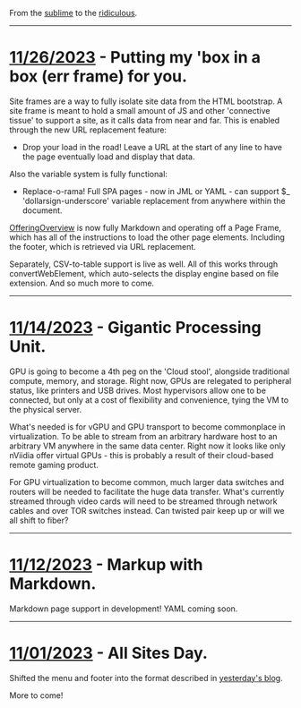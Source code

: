 From the [sublime](https://www.youtube.com/watch?v=CNUTlKqSO-I) to the [ridiculous](https://www.youtube.com/watch?v=zy9FkAXMBfk).

--------------------------------------------------------------------

# [11/26/2023](#11262023) - Putting my 'box in a box (err frame) for you.

Site frames are a way to fully isolate site data from the HTML bootstrap. A site frame is meant to hold a small amount of JS and other 'connective tissue' to support a site, as it calls data from near and far. This is enabled through the new URL replacement feature: 

- Drop your load in the road! Leave a URL at the start of any line to have the page eventually load and display that data.

Also the variable system is fully functional:

- Replace-o-rama! Full SPA pages - now in JML or YAML - can support $_ 'dollarsign-underscore' variable replacement from anywhere within the document.

[OfferingOverview](https://www.OfferingOverview.com) is now fully Markdown and operating off a Page Frame, which has all of the instructions to load the other page elements. Including the footer, which is retrieved via URL replacement.

Separately, CSV-to-table support is live as well. All of this works through convertWebElement, which auto-selects the display engine based on file extension. And so much more to come. 

--------------------------------------------------------------------

# [11/14/2023](#11142023) - Gigantic Processing Unit.

GPU is going to become a 4th peg on the 'Cloud stool', alongside traditional compute, memory, and storage. Right now, GPUs are relegated to peripheral status, like printers and USB drives. Most hypervisors allow one to be connected, but only at a cost of flexibility and convenience, tying the VM to the physical server. 

What's needed is for vGPU and GPU transport to become commonplace in virtualization. To be able to stream from an arbitrary hardware host to an arbitrary VM anywhere in the same data center. Right now it looks like only nViidia offer virtual GPUs - this is probably a result of their cloud-based remote gaming product. 

For GPU virtualization to become common, much larger data switches and routers will be needed to facilitate the huge data transfer. What's currently streamed through video cards will need to be streamed through network cables and over TOR switches instead. Can twisted pair keep up or will we all shift to fiber? 

--------------------------------------------------------------------

# [11/12/2023](#11122023) - Markup with Markdown.

Markdown page support in development! YAML coming soon. 

--------------------------------------------------------------------

# [11/01/2023](#11012023) - All Sites Day.

Shifted the menu and footer into the format described in [yesterday's blog](https://www.Gilgamech.com/2023/October.html#10302023).

More to come!
